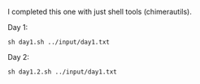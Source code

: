 I completed this one with just shell tools (chimerautils).

Day 1:

    sh day1.sh ../input/day1.txt

Day 2:

    sh day1.2.sh ../input/day1.txt
